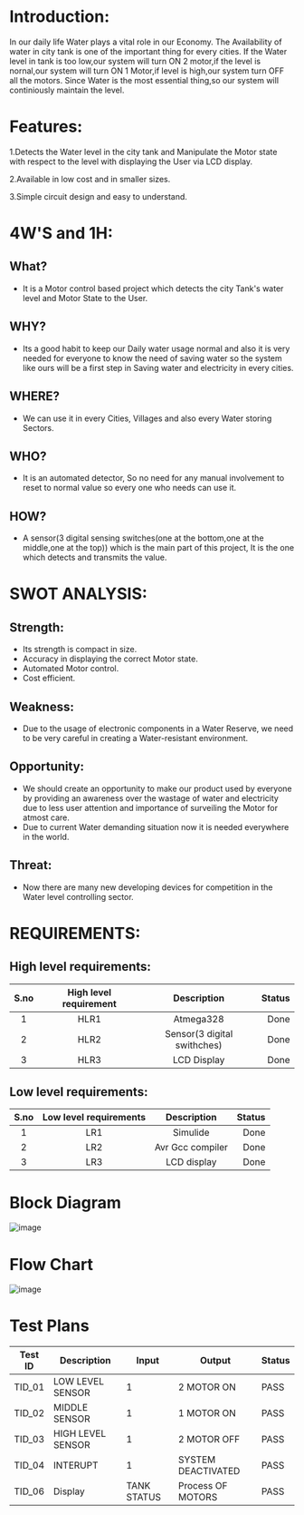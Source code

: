 # Introduction:
In our daily life Water plays a vital role in our Economy. The Availability of water in city tank is one of the important thing for every cities. If the Water level in tank is too low,our system will turn ON 2 motor,if the level is nornal,our system will turn ON 1 Motor,if level is high,our system turn OFF all the motors. Since Water is the most essential thing,so our system will continiously maintain the level.

# Features:
1.Detects the Water level in the city tank and Manipulate the Motor state with respect to the level with displaying the User via LCD display.

2.Available in low cost and in smaller sizes.

3.Simple circuit design and easy to understand.

# 4W'S and 1H:
## What?
* It is a Motor control based project which detects the city Tank's water level and Motor State to the User.
## WHY?
* Its a good habit to keep our Daily water usage normal and also it is very needed for everyone to know the need of saving water so the system like ours will be a first step in Saving water and electricity in every cities. 
## WHERE?
* We can use it in every Cities, Villages and also every Water storing Sectors.
## WHO?
*  It is an automated detector, So no need for any manual involvement to reset to normal value so every one who needs can use it.
## HOW?
* A sensor(3 digital sensing switches(one at the bottom,one at the middle,one at the top)) which is the main part of this project, It is the one which detects and transmits the value.

# SWOT ANALYSIS:
## Strength:
- Its strength is compact in size.
- Accuracy in displaying the correct Motor state.
- Automated Motor control.
- Cost efficient.
## Weakness:
- Due to the usage of electronic components in a Water Reserve, we need to be very careful in creating a Water-resistant environment.
## Opportunity:
- We should create an opportunity to make our product used by everyone by providing an awareness over the wastage of water and electricity due to less user attention and importance of surveiling the Motor for atmost care.
- Due to current Water demanding situation now it is needed everywhere in the world.
## Threat:
- Now there are many new developing devices for competition in the Water level controlling sector.


# REQUIREMENTS:
## High level requirements:
| S.no | High level requirement | Description | Status |
| :---:| :---: | :---: | ---: |
| 1 | HLR1 |  Atmega328 | Done |
| 2 | HLR2 | Sensor(3 digital swithches) | Done |
| 3 | HLR3 | LCD Display | Done |

## Low level requirements:
| S.no | Low level requirements | Description | Status |
| :---: | :---: | :---: | ---: |
| 1 | LR1 | Simulide | Done |
| 2 | LR2 | Avr Gcc compiler | Done |
| 3 | LR3 | LCD display | Done |

# Block Diagram
![image](https://user-images.githubusercontent.com/101259618/164445013-815ccb15-e653-4cf7-b372-cb164828e7d3.png)

# Flow Chart
![image](https://user-images.githubusercontent.com/101259618/164442868-cb7134a4-285b-44b2-9e7f-a9bb73a6d30b.png)

# Test Plans

| **Test ID** | **Description** | **Input** | **Output** | **Status** |
| --- | --- | --- | --- | --- |
| TID\_01 | LOW LEVEL SENSOR | 1 | 2 MOTOR ON | PASS ||
| TID\_02 | MIDDLE SENSOR | 1 | 1 MOTOR ON | PASS |
| TID\_03 | HIGH LEVEL SENSOR | 1| 2 MOTOR OFF| PASS |
| TID\_04 | INTERUPT | 1 | SYSTEM DEACTIVATED| PASS |
| TID\_06 | Display | TANK STATUS | Process OF MOTORS | PASS |


